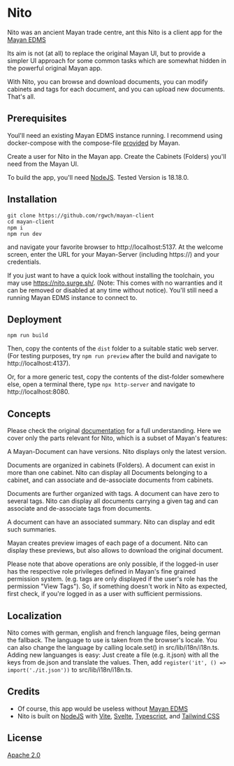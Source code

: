 # Nito

Nito was an ancient Mayan trade centre, ant this Nito is a client app for the [Mayan EDMS](https://www.mayan-edms.com/)

Its aim is not (at all) to replace the original Mayan UI, but to provide a simpler UI approach for some common tasks which are somewhat hidden in the powerful original Mayan app.

With Nito, you can browse and download documents, you can modify cabinets and tags for each document, and you can upload new documents. That's all.

## Prerequisites

Youl'll need an existing Mayan EDMS instance running. I recommend using docker-compose with the compose-file [provided](https://docs.mayan-edms.com/chapters/docker/install_docker_compose.html#docker-compose-install) by Mayan.

Create a user for Nito in the Mayan app. Create the Cabinets (Folders) you'll need from the Mayan UI.

To build the app, you'll need [NodeJS](https://nodejs.org). Tested Version is 18.18.0.

## Installation

```
git clone https://github.com/rgwch/mayan-client
cd mayan-client
npm i
npm run dev
```
and navigate your favorite browser to http://localhost:5137. At the welcome screen, enter the URL for your Mayan-Server (including https://) and your credentials. 

If you just want to have a quick look without installing the toolchain, you may use https://nito.surge.sh/. (Note: This comes with no warranties and it can be removed or disabled at any time without notice). You'll still need a running Mayan EDMS instance to connect to.

## Deployment

`npm run build`

Then, copy the contents of the `dist` folder to a suitable static web server. (For testing purposes, try `npm run preview` after the build and navigate to http://localhost:4137). 

Or, for a more generic test, copy the contents of the dist-folder somewhere else, open a terminal there, type `npx http-server` and navigate to http://localhost:8080.


## Concepts

Please check the original [documentation](https://docs.mayan-edms.com/index.html) for a full understanding. Here we cover only the parts relevant for Nito, which is a subset of Mayan's features:

A Mayan-Document can have versions. Nito displays only the latest version.

Documents are organized in cabinets (Folders). A document can exist in more than one cabinet. Nito can display all Documents belonging to a cabinet, and can associate and de-associate documents from cabinets.

Documents are further organized with tags. A document can have zero to several tags. Nito can display all documents carrying a given tag and can associate and de-associate tags from documents.

A document can have an associated summary. Nito can display and edit such summaries.

Mayan creates preview images of each page of a document. Nito can display these previews, but also allows to download the original document.

Please note that above operations are only possible, if the logged-in user has the respective role privileges defined in Mayan's fine grained permission system. (e.g. tags are only displayed if the user's role has the permission "View Tags"). So, if something doesn't work in Nito as expected, first check, if you're logged in as a user with sufficient permissions.

## Localization

Nito comes with german, english and french language files, being german the fallback. The language to use is taken from the browser's locale. You can also change the language by calling locale.set() in src/lib/i18n/i18n.ts.
Adding new languanges is easy: Just create a file (e.g. it.json) with all the keys from de.json and translate the values. Then, add `register('it', () => import('./it.json'))` to src/lib/i18n/i18n.ts.

## Credits

* Of course, this app would be useless without [Mayan EDMS](https://www.mayan-edms.com/)
* Nito is built on [NodeJS](https://nodejs.org) with [Vite](https://vitejs.dev/), [Svelte](https://svelte.dev/), [Typescript](https://www.typescriptlang.org/), and [Tailwind CSS](https://tailwindcss.com/)

## License

[Apache 2.0](https://www.apache.org/licenses/LICENSE-2.0.txt)
